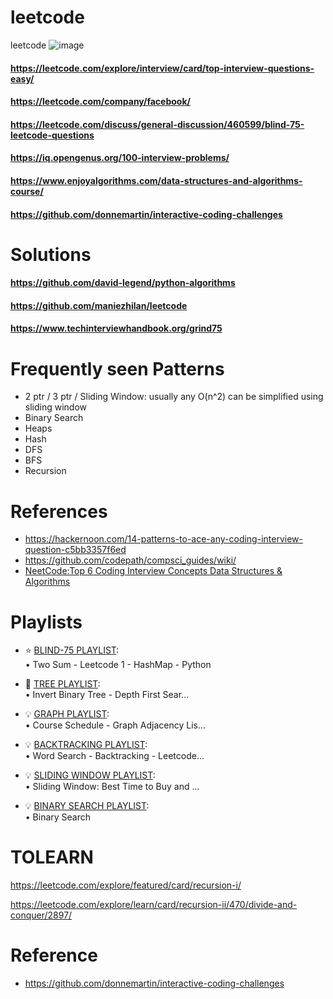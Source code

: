 # leetcode
leetcode
![image](https://github.com/trohit/leetcode/assets/466385/0e1c444b-8d31-4d08-b09f-a5bd158abe9f)

#### https://leetcode.com/explore/interview/card/top-interview-questions-easy/

#### https://leetcode.com/company/facebook/

#### https://leetcode.com/discuss/general-discussion/460599/blind-75-leetcode-questions

#### https://iq.opengenus.org/100-interview-problems/

#### https://www.enjoyalgorithms.com/data-structures-and-algorithms-course/

#### https://github.com/donnemartin/interactive-coding-challenges

# Solutions
#### https://github.com/david-legend/python-algorithms
#### https://github.com/maniezhilan/leetcode
#### https://www.techinterviewhandbook.org/grind75

# Frequently seen Patterns
- 2 ptr / 3 ptr / Sliding Window: usually any O(n^2) can be simplified using sliding window
- Binary Search
- Heaps
- Hash
- DFS
- BFS
- Recursion

# References
- https://hackernoon.com/14-patterns-to-ace-any-coding-interview-question-c5bb3357f6ed
- https://github.com/codepath/compsci_guides/wiki/
- [NeetCode:Top 6 Coding Interview Concepts Data Structures & Algorithms](https://www.youtube.com/watch?v=ft0owvS5tQA)


# Playlists
- ⭐ [BLIND-75 PLAYLIST](https://www.youtube.com/watch?v=KLlXCFG5TnA&list=PLot-Xpze53ldVwtstag2TL4HQhAnC8ATf&index=1&t=0s):   
 • Two Sum - Leetcode 1 - HashMap - Python  

- 🌲 [TREE PLAYLIST](https://www.youtube.com/watch?v=OnSn2XEQ4MY&list=PLot-Xpze53ldg4pN6PfzoJY7KsKcxF1jg&index=2&t=0s):   
 • Invert Binary Tree - Depth First Sear...  

- 💡 [GRAPH PLAYLIST](https://www.youtube.com/watch?v=EgI5nU9etnU&list=PLot-Xpze53ldBT_7QA8NVot219jFNr_GI&index=1&t=0s):   
 • Course Schedule - Graph Adjacency Lis...  
 
- 💡 [BACKTRACKING PLAYLIST](https://www.youtube.com/watch?v=pfiQ_PS1g8E&list=PLot-Xpze53lf5C3HSjCnyFghlW0G1HHXo&index=1&t=0s):   
 • Word Search - Backtracking - Leetcode...  
 
- 💡 [SLIDING WINDOW PLAYLIST](https://www.youtube.com/watch?v=1pkOgXD63yU&list=PLot-Xpze53leOBgcVsJBEGrHPd_7x_koV&index=1&t=0s):   
 • Sliding Window: Best Time to Buy and ...
  
- 💡 [BINARY SEARCH PLAYLIST](https://www.youtube.com/playlist?list=PLot-Xpze53leNZQd0iINpD-MAhMOMzWvO):   
 • Binary Search  

# TOLEARN
https://leetcode.com/explore/featured/card/recursion-i/

https://leetcode.com/explore/learn/card/recursion-ii/470/divide-and-conquer/2897/

# Reference
- https://github.com/donnemartin/interactive-coding-challenges
